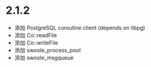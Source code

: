 # 2.1.2

- 添加 PostgreSQL coroutine client (depends on libpg)
- 添加 Co::readFile
- 添加 Co::writeFile
- 添加 swoole_process_pool
- 添加 swoole_msgqueue